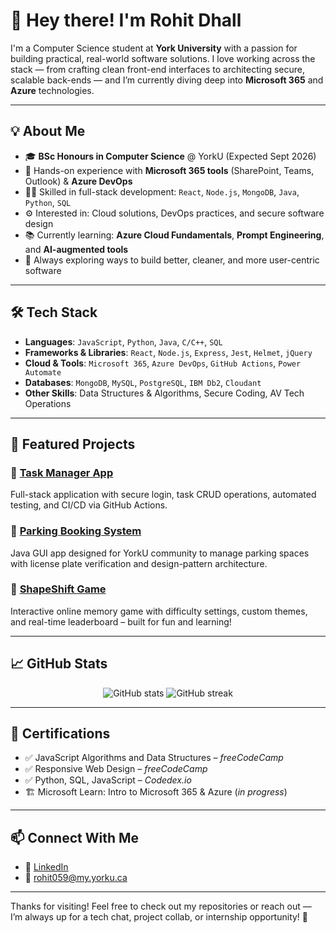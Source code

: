 # 👋 Hey there! I'm Rohit Dhall

I'm a Computer Science student at **York University** with a passion for building practical, real-world software solutions. I love working across the stack — from crafting clean front-end interfaces to architecting secure, scalable back-ends — and I’m currently diving deep into **Microsoft 365** and **Azure** technologies.

---

## 💡 About Me

- 🎓 **BSc Honours in Computer Science** @ YorkU (Expected Sept 2026)
- 💼 Hands-on experience with **Microsoft 365 tools** (SharePoint, Teams, Outlook) & **Azure DevOps**
- 👨‍💻 Skilled in full-stack development: `React`, `Node.js`, `MongoDB`, `Java`, `Python`, `SQL`
- ⚙️ Interested in: Cloud solutions, DevOps practices, and secure software design
- 📚 Currently learning: **Azure Cloud Fundamentals**, **Prompt Engineering**, and **AI-augmented tools**
- 🎯 Always exploring ways to build better, cleaner, and more user-centric software

---

## 🛠️ Tech Stack

- **Languages**: `JavaScript`, `Python`, `Java`, `C/C++`, `SQL`
- **Frameworks & Libraries**: `React`, `Node.js`, `Express`, `Jest`, `Helmet`, `jQuery`
- **Cloud & Tools**: `Microsoft 365`, `Azure DevOps`, `GitHub Actions`, `Power Automate`
- **Databases**: `MongoDB`, `MySQL`, `PostgreSQL`, `IBM Db2`, `Cloudant`
- **Other Skills**: Data Structures & Algorithms, Secure Coding, AV Tech Operations

---

## 📂 Featured Projects

### 🔹 [Task Manager App](https://github.com/rohitdhall059/task-manager-app)
Full-stack application with secure login, task CRUD operations, automated testing, and CI/CD via GitHub Actions.

### 🔹 [Parking Booking System](https://github.com/rohitdhall059/parking-management-backend)
Java GUI app designed for YorkU community to manage parking spaces with license plate verification and design-pattern architecture.

### 🔹 [ShapeShift Game](https://github.com/jazoomi/Under_Cover)
Interactive online memory game with difficulty settings, custom themes, and real-time leaderboard – built for fun and learning!

---

## 📈 GitHub Stats

<p align="center">
  <img src="https://github-readme-stats.vercel.app/api?username=rohitdhall059&show_icons=true&theme=default&hide_title=true" alt="GitHub stats" />
  <img src="https://github-readme-streak-stats.herokuapp.com/?user=rohitdhall059&theme=default" alt="GitHub streak" />
</p>

---

## 📜 Certifications

- ✅ JavaScript Algorithms and Data Structures – *freeCodeCamp*
- ✅ Responsive Web Design – *freeCodeCamp*
- ✅ Python, SQL, JavaScript – *Codedex.io*
- 🏗️ Microsoft Learn: Intro to Microsoft 365 & Azure (*in progress*)

---

## 📫 Connect With Me

- 🔗 [LinkedIn](https://www.linkedin.com/in/rohitdhall059/)
- 📧 rohit059@my.yorku.ca

---

Thanks for visiting! Feel free to check out my repositories or reach out — I’m always up for a tech chat, project collab, or internship opportunity! 🚀
